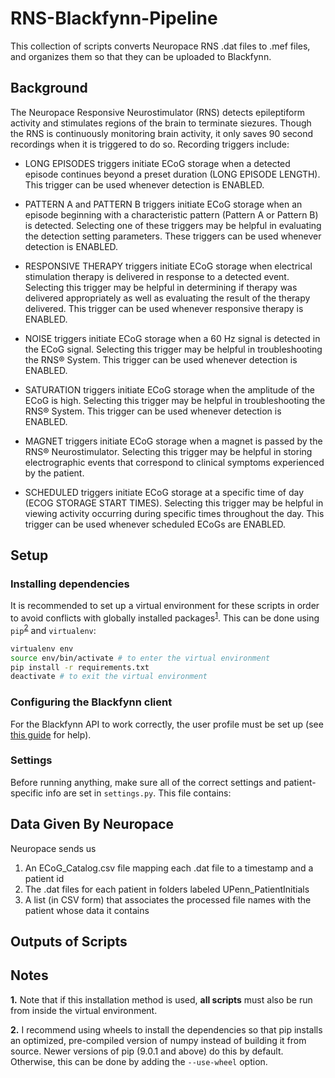 # RNS-Blackfynn-Pipeline
This collection of scripts converts Neuropace RNS .dat files to .mef files, and organizes them so that they can be uploaded to Blackfynn.

## Background
The Neuropace Responsive Neurostimulator (RNS) detects epileptiform activity and stimulates regions of the brain to terminate siezures. Though the RNS is continuously monitoring brain activity, it only saves 90 second recordings when it is triggered to do so. Recording triggers include:

* LONG EPISODES triggers initiate ECoG storage when a detected episode continues beyond a preset duration (LONG EPISODE LENGTH). This trigger can be used whenever detection is ENABLED.

* PATTERN A and PATTERN B triggers initiate ECoG storage when an episode beginning with a characteristic pattern (Pattern A or Pattern B) is detected. Selecting one of these triggers may be helpful in evaluating the detection setting parameters. These triggers can be used whenever detection is ENABLED.

* RESPONSIVE THERAPY triggers initiate ECoG storage when electrical stimulation therapy is delivered in response to a detected event. Selecting this trigger may be helpful in determining if therapy was delivered appropriately as well as evaluating the result of the therapy delivered. This trigger can be used whenever responsive therapy is ENABLED.

* NOISE triggers initiate ECoG storage when a 60 Hz signal is detected in the ECoG signal. Selecting this trigger may be helpful in troubleshooting the RNS® System. This trigger can be used whenever detection is ENABLED.

* SATURATION triggers initiate ECoG storage when the amplitude of the ECoG is high. Selecting this trigger may be helpful in troubleshooting the RNS® System. This trigger can be used whenever detection is ENABLED.

* MAGNET triggers initiate ECoG storage when a magnet is passed by the RNS® Neurostimulator. Selecting this trigger may be helpful in storing electrographic events that correspond to clinical symptoms experienced by the patient.

* SCHEDULED triggers initiate ECoG storage at a specific time of day (ECOG STORAGE START TIMES). Selecting this trigger may be helpful in viewing activity occurring during specific times throughout the day. This trigger can be used whenever scheduled ECoGs are ENABLED.

## Setup
### Installing dependencies
It is recommended to set up a virtual environment for these scripts in order to avoid conflicts with globally installed packages<sup>[1](#note-1)</sup>. This can be done using `pip`<sup>[2](#note-2)</sup> and `virtualenv`:
```bash
virtualenv env
source env/bin/activate # to enter the virtual environment
pip install -r requirements.txt
deactivate # to exit the virtual environment
```
### Configuring the Blackfynn client
For the Blackfynn API to work correctly, the user profile must be set up (see [this guide](http://docs.blackfynn.io/platform/clients/getting_started.html) for help).

### Settings
Before running anything, make sure all of the correct settings and patient-specific info are set in `settings.py`. This file contains:

## Data Given By Neuropace
Neuropace sends us
1. An ECoG_Catalog.csv file mapping each .dat file to a timestamp and a patient id
2. The .dat files for each patient in folders labeled UPenn_PatientInitials
3. A list (in CSV form) that associates the processed file names with the patient whose data it contains 

## Outputs of Scripts


## Notes
<b name="note-1">1.</b> Note that if this installation method is used, **all scripts** must also be run from inside the virtual environment.

<b name="note-2">2.</b> I recommend using wheels to install the dependencies so that pip installs an optimized, pre-compiled version of numpy instead of building it from source. Newer versions of pip (9.0.1 and above) do this by default. Otherwise, this can be done by adding the `--use-wheel` option.
